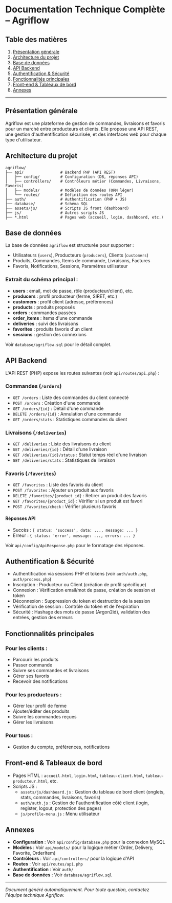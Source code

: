 # Documentation Technique Complète – Agriflow

## Table des matières
1. [Présentation générale](#présentation-générale)
2. [Architecture du projet](#architecture-du-projet)
3. [Base de données](#base-de-données)
4. [API Backend](#api-backend)
5. [Authentification & Sécurité](#authentification--sécurité)
6. [Fonctionnalités principales](#fonctionnalités-principales)
7. [Front-end & Tableaux de bord](#front-end--tableaux-de-bord)
8. [Annexes](#annexes)

---

## Présentation générale
Agriflow est une plateforme de gestion de commandes, livraisons et favoris pour un marché entre producteurs et clients. Elle propose une API REST, une gestion d'authentification sécurisée, et des interfaces web pour chaque type d'utilisateur.

## Architecture du projet

```
agriflow/
├── api/                # Backend PHP (API REST)
│   ├── config/         # Configuration (DB, réponses API)
│   ├── controllers/    # Contrôleurs métier (Commandes, Livraisons, Favoris)
│   ├── models/         # Modèles de données (ORM léger)
│   └── routes/         # Définition des routes API
├── auth/               # Authentification (PHP + JS)
├── database/           # Schéma SQL
├── assets/js/          # Scripts JS front (dashboard)
├── js/                 # Autres scripts JS
├── *.html              # Pages web (accueil, login, dashboard, etc.)
```

## Base de données

La base de données `agriflow` est structurée pour supporter :
- Utilisateurs (`users`), Producteurs (`producers`), Clients (`customers`)
- Produits, Commandes, Items de commande, Livraisons, Factures
- Favoris, Notifications, Sessions, Paramètres utilisateur

### Extrait du schéma principal :
- **users** : email, mot de passe, rôle (producteur/client), etc.
- **producers** : profil producteur (ferme, SIRET, etc.)
- **customers** : profil client (adresse, préférences)
- **products** : produits proposés
- **orders** : commandes passées
- **order_items** : items d'une commande
- **deliveries** : suivi des livraisons
- **favorites** : produits favoris d'un client
- **sessions** : gestion des connexions

Voir `database/agriflow.sql` pour le détail complet.

## API Backend

L'API REST (PHP) expose les routes suivantes (voir `api/routes/api.php`) :

### Commandes (`/orders`)
- `GET /orders` : Liste des commandes du client connecté
- `POST /orders` : Création d'une commande
- `GET /orders/{id}` : Détail d'une commande
- `DELETE /orders/{id}` : Annulation d'une commande
- `GET /orders/stats` : Statistiques commandes du client

### Livraisons (`/deliveries`)
- `GET /deliveries` : Liste des livraisons du client
- `GET /deliveries/{id}` : Détail d'une livraison
- `GET /deliveries/{id}/status` : Statut temps réel d'une livraison
- `GET /deliveries/stats` : Statistiques de livraison

### Favoris (`/favorites`)
- `GET /favorites` : Liste des favoris du client
- `POST /favorites` : Ajouter un produit aux favoris
- `DELETE /favorites/{product_id}` : Retirer un produit des favoris
- `GET /favorites/{product_id}` : Vérifier si un produit est favori
- `POST /favorites/check` : Vérifier plusieurs favoris

#### Réponses API
- Succès : `{ status: 'success', data: ..., message: ... }`
- Erreur : `{ status: 'error', message: ..., errors: ... }`

Voir `api/config/ApiResponse.php` pour le formatage des réponses.

## Authentification & Sécurité

- Authentification via sessions PHP et tokens (voir `auth/auth.php`, `auth/process.php`)
- Inscription : Producteur ou Client (création de profil spécifique)
- Connexion : Vérification email/mot de passe, création de session et token
- Déconnexion : Suppression du token et destruction de la session
- Vérification de session : Contrôle du token et de l'expiration
- Sécurité : Hashage des mots de passe (Argon2id), validation des entrées, gestion des erreurs

## Fonctionnalités principales

### Pour les clients :
- Parcourir les produits
- Passer commande
- Suivre ses commandes et livraisons
- Gérer ses favoris
- Recevoir des notifications

### Pour les producteurs :
- Gérer leur profil de ferme
- Ajouter/éditer des produits
- Suivre les commandes reçues
- Gérer les livraisons

### Pour tous :
- Gestion du compte, préférences, notifications

## Front-end & Tableaux de bord

- Pages HTML : `accueil.html`, `login.html`, `tableau-client.html`, `tableau-producteur.html`, etc.
- Scripts JS :
  - `assets/js/dashboard.js` : Gestion du tableau de bord client (onglets, stats, commandes, livraisons, favoris)
  - `auth/auth.js` : Gestion de l'authentification côté client (login, register, logout, protection des pages)
  - `js/profile-menu.js` : Menu utilisateur

## Annexes

- **Configuration** : Voir `api/config/database.php` pour la connexion MySQL
- **Modèles** : Voir `api/models/` pour la logique métier (Order, Delivery, Favorite, OrderItem)
- **Contrôleurs** : Voir `api/controllers/` pour la logique d'API
- **Routes** : Voir `api/routes/api.php`
- **Authentification** : Voir `auth/`
- **Base de données** : Voir `database/agriflow.sql`

---

*Document généré automatiquement. Pour toute question, contactez l'équipe technique Agriflow.* 